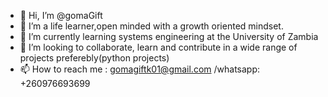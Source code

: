 - 👋 Hi, I’m @gomaGift
- 👀 I’m a life learner,open minded with a growth oriented mindset.
- 🌱 I’m currently learning systems engineering at the University of Zambia 
- 💞️ I’m looking to collaborate, learn and contribute in a wide range of projects preferebly(python projects)
- 📫 How to reach me : gomagiftk01@gmail.com /whatsapp: +260976693699

<!---
gomaGift/gomaGift is a ✨ special ✨ repository because its `README.md` (this file) appears on your GitHub profile.
You can click the Preview link to take a look at your changes.
--->
